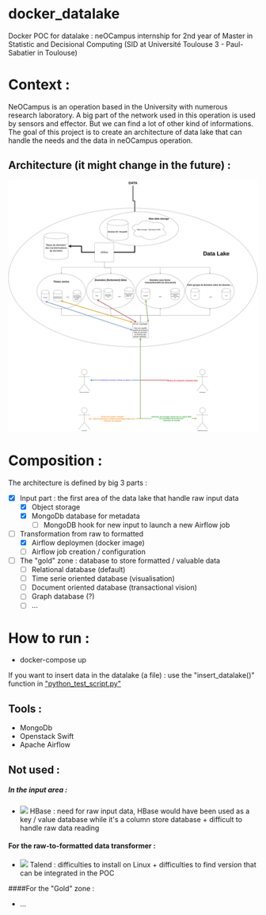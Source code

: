 # docker_datalake
Docker POC for datalake : neOCampus internship for 2nd year of Master in Statistic and Decisional Computing (SID at Université Toulouse 3 - Paul-Sabatier in Toulouse)
# Context :
NeOCampus is an operation based in the University with numerous research laboratory. A big part of the network used in this operation is used by sensors and effector. But we can find a lot of other kind of informations. The goal of this project is to create an architecture of data lake that can handle the needs and the data in neOCampus operation.

## Architecture (it might change in the future) : 
![alt text](./git_image/DataLakeArchiV0.png)


# Composition : 
The architecture is defined by big 3 parts : 

- [x]  Input part : the first area of the data lake that handle raw input data 
    - [x] Object storage
    - [x] MongoDb database for metadata
        - [ ] MongoDB hook for new input to launch a new Airflow job
- [ ]  Transformation from raw to formatted
    - [x] Airflow deploymen (docker image) 
    - [ ] Airflow job creation / configuration 
- [ ] The "gold" zone : database to store formatted / valuable data
    - [ ] Relational database (default)
    - [ ] Time serie oriented database (visualisation)
    - [ ] Document oriented database (transactional vision)
    - [ ] Graph database (?)
    - [ ] ...
# How to run : 
- docker-compose up 

If you want to insert data in the datalake (a file) : use the "insert_datalake()" function in  ["python_test_script.py"](./python_test_script.py) 



## Tools : 

- MongoDb
- Openstack Swift
- Apache Airflow 

## Not used : 

##### In the input area :
- <img src="https://mapr.com/products/apache-hbase/assets/hbase-logo.png" height="24"> HBase : need for raw input data, HBase would have been used as a key / value database while it's a column store database + difficult to handle raw data reading

#### For the raw-to-formatted data transformer : 
- <img src="https://fr.wikipedia.org/wiki/Talend#/media/Fichier:TalendLogoCoral.png" height="24"> Talend : difficulties to install on Linux + difficulties to find version that can be integrated in the POC

####For the "Gold" zone : 
- ... 
